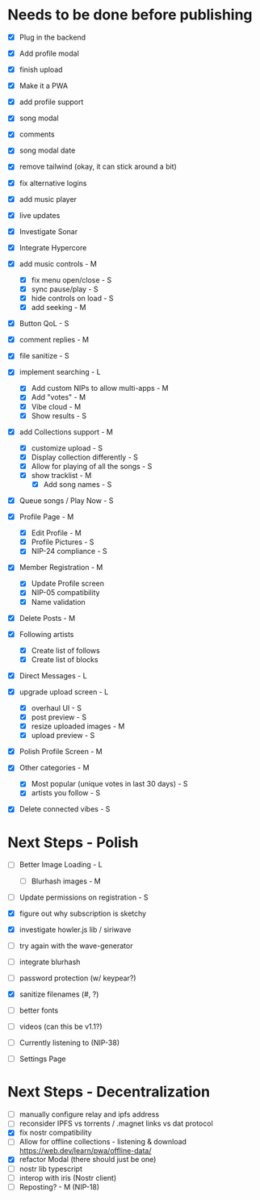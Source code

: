 # Needs to be done before publishing
- [x] Plug in the backend
- [x] Add profile modal
- [x] finish upload
- [x] Make it a PWA
- [x] add profile support
- [x] song modal
- [x] comments
- [x] song modal date
- [x] remove tailwind (okay, it can stick around a bit)
- [x] fix alternative logins
- [x] add music player
- [x] live updates
- [x] Investigate Sonar
- [x] Integrate Hypercore
- [x] add music controls - M
    - [x] fix menu open/close - S
    - [x] sync pause/play - S
    - [x] hide controls on load - S
    - [x] add seeking - M

- [x] Button QoL - S
- [x] comment replies - M

- [x] file sanitize - S

- [x] implement searching - L
    - [x] Add custom NIPs to allow multi-apps - M
    - [x] Add "votes" - M
    - [x] Vibe cloud - M 
    - [x] Show results - S

- [x] add Collections support - M
    - [x] customize upload - S
    - [x] Display collection differently - S
    - [x] Allow for playing of all the songs - S
    - [x] show tracklist - M
        - [x] Add song names - S

- [x] Queue songs / Play Now - S

- [x] Profile Page - M
    - [x] Edit Profile - M
    - [x] Profile Pictures - S
    - [x] NIP-24 compliance - S

- [x] Member Registration - M
    - [x] Update Profile screen
    - [x] NIP-05 compatibility
    - [x] Name validation

- [x] Delete Posts - M

- [x] Following artists
    - [x] Create list of follows
    - [x] Create list of blocks

- [x] Direct Messages - L

- [x] upgrade upload screen - L
    - [x] overhaul UI - S
    - [x] post preview - S 
    - [x] resize uploaded images - M
    - [x] upload preview - S 

- [x] Polish Profile Screen - M

- [x] Other categories - M
    - [x] Most popular (unique votes in last 30 days) - S
    - [x] artists you follow - S

- [x] Delete connected vibes - S

# Next Steps - Polish
- [ ] Better Image Loading - L
    - [ ] Blurhash images - M

- [ ] Update permissions on registration - S
- [x] figure out why subscription is sketchy
- [x] investigate howler.js lib / siriwave
- [ ] try again with the wave-generator
- [ ] integrate blurhash
- [ ] password protection (w/ keypear?)
- [x] sanitize filenames (#, ?)
- [ ] better fonts

- [ ] videos (can this be v1.1?)
- [ ] Currently listening to (NIP-38)
- [ ] Settings Page

# Next Steps - Decentralization
- [ ] manually configure relay and ipfs address
- [ ] reconsider IPFS vs torrents / .magnet links vs dat protocol
- [x] fix nostr compatibility
- [ ] Allow for offline collections - listening & download https://web.dev/learn/pwa/offline-data/
- [x] refactor Modal (there should just be one)
- [ ] nostr lib typescript
- [ ] interop with iris (Nostr client)
- [ ] Reposting? - M (NIP-18)
